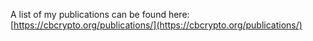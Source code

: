 A list of my publications can be found here:
[https://cbcrypto.org/publications/](https://cbcrypto.org/publications/)
